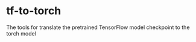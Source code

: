 # tf-to-torch
The tools for translate the pretrained TensorFlow model checkpoint to the torch model
